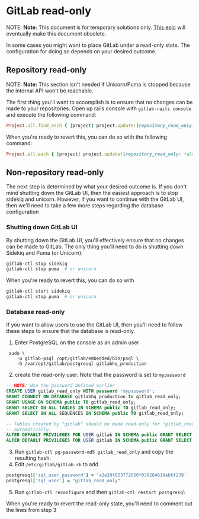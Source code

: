 # GitLab read-only

NOTE: **Note:**
This document is for temporary solutions only. [This epic](https://gitlab.com/groups/gitlab-org/-/epics/2149) will eventually make this document obsolete.

In some cases you might want to place GitLab under a read-only state.
The configuration for doing so depends on your desired outcome.

## Repository read-only

NOTE: **Note:**
This section isn't needed if Unicorn/Puma is stopped because the internal API won't be reachable.

The first thing you'll want to accomplish is to ensure that no changes can be made to your repositories.
Open up rails console with `gitlab-rails console` and execute the following command:

```rb
Project.all.find_each { |project| project.update!(repository_read_only: true) }
```

When you're ready to revert this, you can do so with the following command:

```rb
Project.all.each { |project| project.update!(repository_read_only: false) }
```

## Non-repository read-only

The next step is determined by what your desired outcome is.
If you don't mind shutting down the GitLab UI, then the easiest approach is to stop sidekiq and unicorn.
However, if you want to continue with the GitLab UI, then we'll need to take a few more steps regarding the database configuration

### Shutting down GitLab UI

By shutting down the GitLab UI, you'll effectively ensure that no changes can be made to GitLab.
The only thing you'll need to do is shutting down Sidekiq and Puma (or Unicorn):

```sh
gitlab-ctl stop sidekiq
gitlab-ctl stop puma  # or unicorn
```

When you're ready to revert this, you can do so with

```sh
gitlab-ctl start sidekiq
gitlab-ctl stop puma  # or unicorn
```

### Database read-only

If you want to allow users to use the GitLab UI, then you'll need to follow these steps to ensure that the database is read-only.

1. Enter PostgreSQL on the console as an admin user

```shell
 sudo \
    -u gitlab-psql /opt/gitlab/embedded/bin/psql \
    -h /var/opt/gitlab/postgresql gitlabhq_production
```

2.  create the read-only user. Note that the password is set to `mypassword`

```sql
-- NOTE: Use the password defined earlier
CREATE USER gitlab_read_only WITH password 'mypassword';
GRANT CONNECT ON DATABASE gitlabhq_production to gitlab_read_only;
GRANT USAGE ON SCHEMA public TO gitlab_read_only;
GRANT SELECT ON ALL TABLES IN SCHEMA public TO gitlab_read_only;
GRANT SELECT ON ALL SEQUENCES IN SCHEMA public TO gitlab_read_only;

-- Tables created by "gitlab" should be made read-only for "gitlab_read_only"
-- automatically.
ALTER DEFAULT PRIVILEGES FOR USER gitlab IN SCHEMA public GRANT SELECT ON TABLES TO gitlab_read_only;
ALTER DEFAULT PRIVILEGES FOR USER gitlab IN SCHEMA public GRANT SELECT ON SEQUENCES TO gitlab_read_only;
```

3. Run `gitlab-ctl pg-password-md5 gitlab_read_only` and copy the resulting hash.
4. Edit `/etc/gitlab/gitlab.rb` to add

```rb
postgresql['sql_user_password'] = 'a2e20f823772650f039284619ab6f239'
postgresql['sql_user'] = "gitlab_read_only"
```

5. Run `gitlab-ctl reconfigure` and then `gitlab-ctl restart postgresql`

When you're ready to revert the read-only state, you'll need to comment out the lines from step 3
